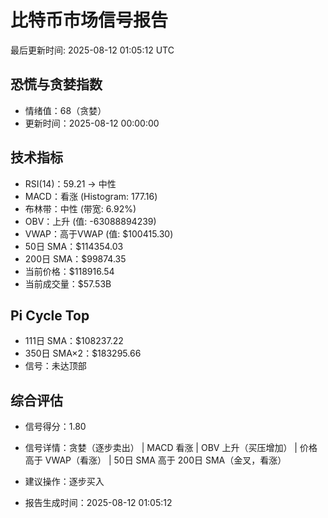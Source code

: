 # 比特币市场信号报告

最后更新时间: 2025-08-12 01:05:12 UTC

## 恐慌与贪婪指数
- 情绪值：68（贪婪）
- 更新时间：2025-08-12 00:00:00

## 技术指标
- RSI(14)：59.21 → 中性
- MACD：看涨 (Histogram: 177.16)
- 布林带：中性 (带宽: 6.92%)
- OBV：上升 (值: -63088894239)
- VWAP：高于VWAP (值: $100415.30)
- 50日 SMA：$114354.03
- 200日 SMA：$99874.35
- 当前价格：$118916.54
- 当前成交量：$57.53B

## Pi Cycle Top
- 111日 SMA：$108237.22
- 350日 SMA×2：$183295.66
- 信号：未达顶部

## 综合评估
- 信号得分：1.80
- 信号详情：贪婪（逐步卖出） | MACD 看涨 | OBV 上升（买压增加） | 价格高于 VWAP（看涨） | 50日 SMA 高于 200日 SMA（金叉，看涨）
- 建议操作：逐步买入

- 报告生成时间：2025-08-12 01:05:12